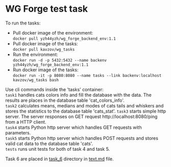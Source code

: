 # WG Forge test task
To run the tasks:
- Pull docker image of the environment:  
`docker pull yzh44yzh/wg_forge_backend_env:1.1`  
- Pull docker image of the tasks:  
`docker pull kavzov/wg_tasks`  
- Run the environment:  
`docker run -d -p 5432:5432 --name backenv yzh44yzh/wg_forge_backend_env:1.1`
- Run docker image of the tasks:  
`docker run -it -p 8080:8080 --name tasks --link backenv:localhost kavzov/wg_tasks bash`

Use cli commands inside the 'tasks' container:  
`task1` handles cats colors info and fill the database with the data. The results are places in the database table 'cat_colors_info'.    
`task2` calculates means, medians and modes of cats tails and whiskers and stores the statistics to the database table 'cats_stat'.
`task3` starts simple http server. The server responses on GET request http://localhost:8080/ping from a HTTP client.  
`task4` starts Python http server which handles GET requests with parameters.  
`task5` starts Python http server which handles POST requests and stores valid cat data to the database table 'cats'.  
`tests` runs unit tests for both of task 4 and task 5.

Task 6 are placed in [task_6](https://github.com/kavzov/testtask/tree/master/task_6) directory in [text.md](https://github.com/kavzov/testtask/blob/master/task_6/text.md) file.  
